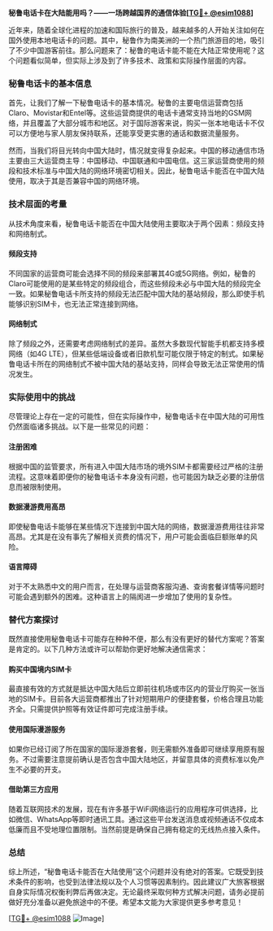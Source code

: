 **秘鲁电话卡在大陆能用吗？——一场跨越国界的通信体验[[TG💪+ @esim1088](https://t.me/s/esim1088)]**

近年来，随着全球化进程的加速和国际旅行的普及，越来越多的人开始关注如何在国外使用本地电话卡的问题。其中，秘鲁作为南美洲的一个热门旅游目的地，吸引了不少中国游客前往。那么问题来了：秘鲁的电话卡能不能在大陆正常使用呢？这个问题看似简单，但实际上涉及到了许多技术、政策和实际操作层面的内容。

### 秘鲁电话卡的基本信息

首先，让我们了解一下秘鲁电话卡的基本情况。秘鲁的主要电信运营商包括Claro、Movistar和Entel等。这些运营商提供的电话卡通常支持当地的GSM网络，并且覆盖了大部分城市和地区。对于国际游客来说，购买一张本地电话卡不仅可以方便地与家人朋友保持联系，还能享受更实惠的通话和数据流量服务。

然而，当我们将目光转向中国大陆时，情况就变得复杂起来。中国的移动通信市场主要由三大运营商主导：中国移动、中国联通和中国电信。这三家运营商使用的频段和技术标准与中国大陆的网络环境密切相关。因此，秘鲁电话卡能否在中国大陆使用，取决于其是否兼容中国的网络环境。

### 技术层面的考量

从技术角度来看，秘鲁电话卡能否在中国大陆使用主要取决于两个因素：频段支持和网络制式。

#### 频段支持

不同国家的运营商可能会选择不同的频段来部署其4G或5G网络。例如，秘鲁的Claro可能使用的是某些特定的频段组合，而这些频段未必与中国大陆的频段完全一致。如果秘鲁电话卡所支持的频段无法匹配中国大陆的基站频段，那么即使手机能够识别SIM卡，也无法正常连接到网络。

#### 网络制式

除了频段之外，还需要考虑网络制式的差异。虽然大多数现代智能手机都支持多模网络（如4G LTE），但某些低端设备或者旧款机型可能仅限于特定的制式。如果秘鲁电话卡所在的网络制式不被中国大陆的基站支持，同样会导致无法正常使用的情况发生。

### 实际使用中的挑战

尽管理论上存在一定的可能性，但在实际操作中，秘鲁电话卡在中国大陆的可用性仍然面临诸多挑战。以下是一些常见的问题：

#### 注册困难

根据中国的监管要求，所有进入中国大陆市场的境外SIM卡都需要经过严格的注册流程。这意味着即便你的秘鲁电话卡本身没有问题，也可能因为缺乏必要的注册信息而被限制使用。

#### 数据漫游费用高昂

即使秘鲁电话卡能够在某些情况下连接到中国大陆的网络，数据漫游费用往往非常高昂。尤其是在没有事先了解相关资费的情况下，用户可能会面临巨额账单的风险。

#### 语言障碍

对于不太熟悉中文的用户而言，在处理与运营商客服沟通、查询套餐详情等问题时可能会遇到额外的困难。这种语言上的隔阂进一步增加了使用的复杂性。

### 替代方案探讨

既然直接使用秘鲁电话卡可能存在种种不便，那么有没有更好的替代方案呢？答案是肯定的。以下几种方法或许可以帮助你更好地解决通信需求：

#### 购买中国境内SIM卡

最直接有效的方式就是抵达中国大陆后立即前往机场或市区内的营业厅购买一张当地的SIM卡。目前各大运营商都推出了针对短期用户的便捷套餐，价格合理且功能齐全。只需提供护照等有效证件即可完成注册手续。

#### 使用国际漫游服务

如果你已经订阅了所在国家的国际漫游套餐，则无需额外准备即可继续享用原有服务。不过需要注意提前确认是否包含中国大陆地区，并留意具体的资费标准以免产生不必要的开支。

#### 借助第三方应用

随着互联网技术的发展，现在有许多基于WiFi网络运行的应用程序可供选择，比如微信、WhatsApp等即时通讯工具。通过这些平台发送消息或视频通话不仅成本低廉而且不受地理位置限制。当然前提是确保自己拥有稳定的无线热点接入条件。

### 总结

综上所述，“秘鲁电话卡能否在大陆使用”这个问题并没有绝对的答案。它既受到技术条件的影响，也受到法律法规以及个人习惯等因素制约。因此建议广大旅客根据自身实际情况权衡利弊后再做决定。无论最终采取何种方式解决问题，请务必提前做好充分准备以避免旅途中的不便。希望本文能为大家提供更多参考意见！

[[TG💪+ @esim1088](https://t.me/s/esim1088) ![Image](https://i.postimg.cc/4NQfJmqS/Snipaste-2025-05-13-00-14-12.png)]